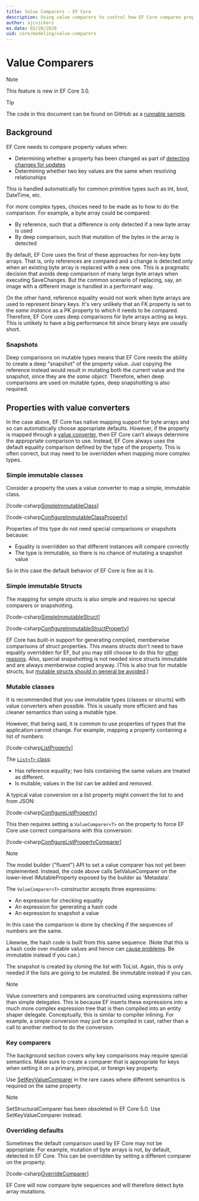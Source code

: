 ```yaml
---
title: Value Comparers - EF Core
description: Using value comparers to control how EF Core compares property values 
author: ajcvickers
ms.date: 03/20/2020
uid: core/modeling/value-comparers
---
```


# Value Comparers

> [!NOTE]  
> This feature is new in EF Core 3.0.

> [!TIP]  
> The code in this document can be found on GitHub as a [runnable sample](https://github.com/dotnet/EntityFramework.Docs/tree/master/samples/core/Modeling/ValueConversions/).

## Background

EF Core needs to compare property values when:

* Determining whether a property has been changed as part of [detecting changes for updates](xref:core/saving/basic)
* Determining whether two key values are the same when resolving relationships 

This is handled automatically for common primitive types such as int, bool, DateTime, etc.

For more complex types, choices need to be made as to how to do the comparison.
For example, a byte array could be compared:

* By reference, such that a difference is only detected if a new byte array is used
* By deep comparison, such that mutation of the bytes in the array is detected

By default, EF Core uses the first of these approaches for non-key byte arrays.
That is, only references are compared and a change is detected only when an existing byte array is replaced with a new one.
This is a pragmatic decision that avoids deep comparison of many large byte arrays when executing SaveChanges.
But the common scenario of replacing, say, an image with a different image is handled in a performant way.

On the other hand, reference equality would not work when byte arrays are used to represent binary keys.
It's very unlikely that an FK property is set to the _same instance_ as a PK property to which it needs to be compared.
Therefore, EF Core uses deep comparisons for byte arrays acting as keys.
This is unlikely to have a big performance hit since binary keys are usually short.

### Snapshots

Deep comparisons on mutable types means that EF Core needs the ability to create a deep "snapshot" of the property value.
Just copying the reference instead would result in mutating both the current value and the snapshot, since they are _the same object_.
Therefore, when deep comparisons are used on mutable types, deep snapshotting is also required.

## Properties with value converters

In the case above, EF Core has native mapping support for byte arrays and so can automatically choose appropriate defaults.
However, if the property is mapped through a [value converter](xref:core/modeling/value-conversions), then EF Core can't always determine the appropriate comparison to use.
Instead, EF Core always uses the default equality comparison defined by the type of the property.
This is often correct, but may need to be overridden when mapping more complex types.

### Simple immutable classes

Consider a property the uses a value converter to map a simple, immutable class.

[!code-csharp[SimpleImmutableClass](../../../samples/core/Modeling/ValueConversions/MappingImmutableClassProperty.cs?name=SimpleImmutableClass)]

[!code-csharp[ConfigureImmutableClassProperty](../../../samples/core/Modeling/ValueConversions/MappingImmutableClassProperty.cs?name=ConfigureImmutableClassProperty)]

Properties of this type do not need special comparisons or snapshots because:
* Equality is overridden so that different instances will compare correctly
* The type is immutable, so there is no chance of mutating a snapshot value

So in this case the default behavior of EF Core is fine as it is.

### Simple immutable Structs

The mapping for simple structs is also simple and requires no special comparers or snapshotting.

[!code-csharp[SimpleImmutableStruct](../../../samples/core/Modeling/ValueConversions/MappingImmutableStructProperty.cs?name=SimpleImmutableStruct)]

[!code-csharp[ConfigureImmutableStructProperty](../../../samples/core/Modeling/ValueConversions/MappingImmutableStructProperty.cs?name=ConfigureImmutableStructProperty)]

EF Core has built-in support for generating compiled, memberwise comparisons of struct properties.
This means structs don't need to have equality overridden for EF, but you may still choose to do this for [other reasons](/dotnet/csharp/programming-guide/statements-expressions-operators/how-to-define-value-equality-for-a-type).
Also, special snapshotting is not needed since structs immutable and are always memberwise copied anyway.
(This is also true for mutable structs, but [mutable structs should in general be avoided](/dotnet/csharp/write-safe-efficient-code).)

### Mutable classes

It is recommended that you use immutable types (classes or structs) with value converters when possible.
This is usually more efficient and has cleaner semantics than using a mutable type.

However, that being said, it is common to use properties of types that the application cannot change.
For example, mapping a property containing a list of numbers: 

[!code-csharp[ListProperty](../../../samples/core/Modeling/ValueConversions/MappingListProperty.cs?name=ListProperty)]

The [`List<T>` class](/dotnet/api/system.collections.generic.list-1?view=netstandard-2.1):
* Has reference equality; two lists containing the same values are treated as different.
* Is mutable; values in the list can be added and removed.

A typical value conversion on a list property might convert the list to and from JSON:

[!code-csharp[ConfigureListProperty](../../../samples/core/Modeling/ValueConversions/MappingListProperty.cs?name=ConfigureListProperty)]

This then requires setting a `ValueComparer<T>` on the property to force EF Core use correct comparisons with this conversion:

[!code-csharp[ConfigureListPropertyComparer](../../../samples/core/Modeling/ValueConversions/MappingListProperty.cs?name=ConfigureListPropertyComparer)]

> [!NOTE]  
> The model builder ("fluent") API to set a value comparer has not yet been implemented.
> Instead, the code above calls SetValueComparer on the lower-level IMutableProperty exposed by the builder as 'Metadata'.

The `ValueComparer<T>` constructor accepts three expressions:
* An expression for checking equality
* An expression for generating a hash code
* An expression to snapshot a value  

In this case the comparison is done by checking if the sequences of numbers are the same.

Likewise, the hash code is built from this same sequence.
(Note that this is a hash code over mutable values and hence can [cause problems](https://ericlippert.com/2011/02/28/guidelines-and-rules-for-gethashcode/).
Be immutable instead if you can.)

The snapshot is created by cloning the list with ToList.
Again, this is only needed if the lists are going to be mutated.
Be immutable instead if you can. 

> [!NOTE]  
> Value converters and comparers are constructed using expressions rather than simple delegates.
> This is because EF inserts these expressions into a much more complex expression tree that is then compiled into an entity shaper delegate.
> Conceptually, this is similar to compiler inlining.
> For example, a simple conversion may just be a compiled in cast, rather than a call to another method to do the conversion.    

### Key comparers

The background section covers why key comparisons may require special semantics.
Make sure to create a comparer that is appropriate for keys when setting it on a primary, principal, or foreign key property.

Use [SetKeyValueComparer](/dotnet/api/microsoft.entityframeworkcore.mutablepropertyextensions.setkeyvaluecomparer?view=efcore-3.1) in the rare cases where different semantics is required on the same property.

> [!NOTE]  
> SetStructuralComparer has been obsoleted in EF Core 5.0.
> Use SetKeyValueComparer instead.

### Overriding defaults

Sometimes the default comparison used by EF Core may not be appropriate.
For example, mutation of byte arrays is not, by default, detected in EF Core.
This can be overridden by setting a different comparer on the property: 

[!code-csharp[OverrideComparer](../../../samples/core/Modeling/ValueConversions/OverridingByteArrayComparisons.cs?name=OverrideComparer)]

EF Core will now compare byte sequences and will therefore detect byte array mutations.
